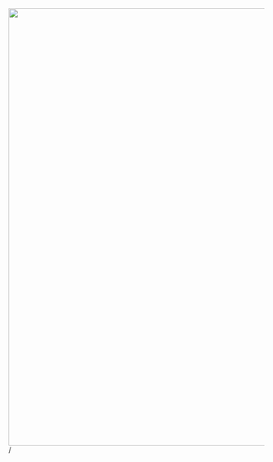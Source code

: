 <div>
  <img border="rounded" src="/atomic-swap-kiko.png" width="860">
</div>

<div class="absolute right-5px bottom-5px">
<SlideCurrentNo /> / <SlidesTotal />
</div>